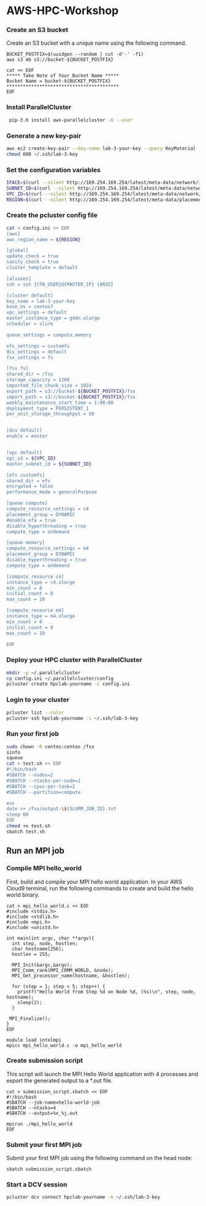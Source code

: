 # AWS-HPC-Workshop


### Create an S3 bucket
Create an S3 bucket with a unique name using the following command.

```
BUCKET_POSTFIX=$(uuidgen --random | cut -d'-' -f1)
aws s3 mb s3://bucket-${BUCKET_POSTFIX}

cat << EOF
***** Take Note of Your Bucket Name *****
Bucket Name = bucket-${BUCKET_POSTFIX}
*****************************************
EOF
```

### Install ParallelCluster
```bash
 pip-3.6 install aws-parallelcluster -U --user
``` 
 
### Generate a new key-pair
```bash
aws ec2 create-key-pair --key-name lab-3-your-key --query KeyMaterial --output text >> ~/.ssh/lab-3-key
chmod 600 ~/.ssh/lab-3-key
```

### Set the configuration variables

```bash
IFACE=$(curl --silent http://169.254.169.254/latest/meta-data/network/interfaces/macs/)
SUBNET_ID=$(curl --silent http://169.254.169.254/latest/meta-data/network/interfaces/macs/${IFACE}/subnet-id)
VPC_ID=$(curl --silent http://169.254.169.254/latest/meta-data/network/interfaces/macs/${IFACE}/vpc-id)
REGION=$(curl --silent http://169.254.169.254/latest/meta-data/placement/availability-zone | sed 's/[a-z]$//')

```

### Create the pcluster config file
```bash
cat > config.ini << EOF
[aws]
aws_region_name = ${REGION}

[global]
update_check = true
sanity_check = true
cluster_template = default

[aliases]
ssh = ssh {CFN_USER}@{MASTER_IP} {ARGS}

[cluster default]
key_name = lab-3-your-key
base_os = centos7
vpc_settings = default
master_instance_type = g4dn.xlarge
scheduler = slurm

queue_settings = compute,memory

efs_settings = customfs
dcv_settings = default
fsx_settings = fs

[fsx fs]
shared_dir = /fsx
storage_capacity = 1200
imported_file_chunk_size = 1024
export_path = s3://bucket-${BUCKET_POSTFIX}/fsx
import_path = s3://bucket-${BUCKET_POSTFIX}/fsx
weekly_maintenance_start_time = 1:00:00
deployment_type = PERSISTENT_1
per_unit_storage_throughput = 50


[dcv default]
enable = master


[vpc default]
vpc_id = ${VPC_ID}
master_subnet_id = ${SUBNET_ID}

[efs customfs]
shared_dir = efs
encrypted = false
performance_mode = generalPurpose

[queue compute]
compute_resource_settings = c4
placement_group = DYNAMIC
#enable_efa = true
disable_hyperthreading = true
compute_type = ondemand

[queue memory]
compute_resource_settings = m4
placement_group = DYNAMIC
disable_hyperthreading = true
compute_type = ondemand

[compute_resource c4]
instance_type = c4.xlarge
min_count = 0
initial_count = 0
max_count = 10

[compute_resource m4]
instance_type = m4.xlarge
min_count = 0
initial_count = 0
max_count = 10

EOF
```

### Deploy your HPC cluster with ParallelCluster                                                                                                               

```bash
mkdir -p ~/.parallelcluster
cp config.ini ~/.parallelcluster/config
pcluster create hpclab-yourname -c config.ini
```

### Login to your cluster
```bash
pcluster list --color
pcluster ssh hpclab-yourname -i ~/.ssh/lab-3-key
```

### Run your first job
```bash
sudo chown -R centos:centos /fsx
sinfo
squeue
cat > test.sh << EOF
#!/bin/bash
#SBATCH --nodes=2
#SBATCH --ntasks-per-node=1
#SBATCH --cpus-per-task=2
#SBATCH --partition=compute

env
date >> /fsx/output-\${SLURM_JOB_ID}.txt
sleep 60
EOF
chmod +x test.sh
sbatch test.sh

```

## Run an MPI job
### Compile MPI hello_world
First, build and compile your MPI hello world application. In your AWS Cloud9 terminal, run the following commands to create and build the hello world binary.


```
cat > mpi_hello_world.c << EOF
#include <stdio.h>
#include <stdlib.h>
#include <mpi.h>
#include <unistd.h>

int main(int argc, char **argv){
  int step, node, hostlen;
  char hostname[256];
  hostlen = 255;

  MPI_Init(&argc,&argv);
  MPI_Comm_rank(MPI_COMM_WORLD, &node);
  MPI_Get_processor_name(hostname, &hostlen);

  for (step = 1; step < 5; step++) {
    printf("Hello World from Step %d on Node %d, (%s)\n", step, node, hostname);
    sleep(2);
  }

 MPI_Finalize();
}
EOF

module load intelmpi
mpicc mpi_hello_world.c -o mpi_hello_world
```

### Create submission script
This script will launch the MPI Hello World application with 4 processes and export the generated output to a *.out file.

```
cat > submission_script.sbatch << EOF
#!/bin/bash
#SBATCH --job-name=hello-world-job
#SBATCH --ntasks=4
#SBATCH --output=%x_%j.out

mpirun ./mpi_hello_world
EOF
```

### Submit your first MPI job
Submit your first MPI job using the following command on the head node:

```
sbatch submission_script.sbatch
```


### Start a DCV session
```bash
pcluster dcv connect hpclab-yourname -k ~/.ssh/lab-3-key
```
